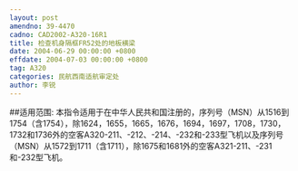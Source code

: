 ```yaml
---
layout: post
amendno: 39-4470
cadno: CAD2002-A320-16R1
title: 检查机身隔框FR52处的地板横梁
date: 2004-06-29 00:00:00 +0800
effdate: 2004-07-03 00:00:00 +0800
tag: A320
categories: 民航西南适航审定处
author: 李锐
---
```


##适用范围:
本指令适用于在中华人民共和国注册的，序列号（MSN）从1516到1754（含1754），除1624，1655，1665，1676，1694，1697，1708，1730，1732和1736外的空客A320-211、-212、-214、-232和-233型飞机以及序列号（MSN）从1572到1711（含1711），除1675和1681外的空客A321-211、-231和-232型飞机。

